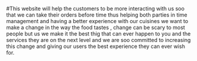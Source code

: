 #This website will help the customers to be more interacting with us soo that we can take their orders before
 time thus helping both parties in time management and having a better experience with our cuisines we want to 
 make a change in the way the food tastes , change can be scary to most people but us we make it the best thig that 
 can ever happen to you and the services they are on the next level and we are soo committed to increasing this change
 and giving our users the best experience they can ever wish for.
